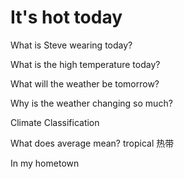 # It's hot today

What is Steve wearing today?

What is the high temperature today?

What will the weather be tomorrow?

Why is the weather changing so much?

Climate Classification

What does average mean?
tropical 热带

In my hometown  